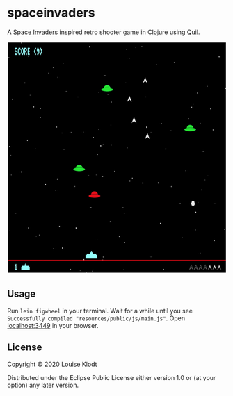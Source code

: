 # spaceinvaders

A [Space Invaders](https://en.wikipedia.org/wiki/Space_Invaders) inspired retro shooter game in Clojure using [Quil](http://quil.info/).

<img src="resources/public/static/spaceinvaders.png" width="800" height="536"/>

## Usage

Run `lein figwheel` in your terminal. Wait for a while until you see `Successfully compiled "resources/public/js/main.js"`. Open [localhost:3449](http://localhost:3449) in your browser.


## License

Copyright © 2020 Louise Klodt

Distributed under the Eclipse Public License either version 1.0 or (at
your option) any later version.
